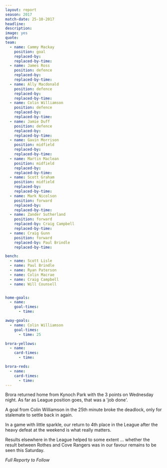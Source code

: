 ```yaml
---
layout: report
season: 2017
match-date: 25-10-2017
headline:
description:
image: yes
quote:
team:
  - name: Cammy Mackay
    position: goal
    replaced-by:
    replaced-by-time:
  - name: James Ross
    position: defence
    replaced-by:
    replaced-by-time:
  - name: Ally Macdonald
    position: defence
    replaced-by:
    replaced-by-time:
  - name: Colin Williamson
    position: defence
    replaced-by:
    replaced-by-time:
  - name: Jamie Duff
    position: defence
    replaced-by:
    replaced-by-time:
  - name: Gavin Morrison
    position: midfield
    replaced-by:
    replaced-by-time:
  - name: Martin Maclean
    position: midfield
    replaced-by:
    replaced-by-time:
  - name: Scott Graham
    position: midfield
    replaced-by:
    replaced-by-time:
  - name: Mark Nicolson
    position: forward
    replaced-by:
    replaced-by-time:
  - name: Zander Sutherland
    position: forward
    replaced-by: Craig Campbell
    replaced-by-time:
  - name: Craig Gunn
    position: forward
    replaced-by: Paul Brindle
    replaced-by-time:

bench:
  - name: Scott Lisle
  - name: Paul Brindle
  - name: Ryan Paterson
  - name: Colin Macrae
  - name: Craig Campbell
  - name: Will Counsell


home-goals:
  - name:
    goal-times:
      - time:

away-goals:
  - name: Colin Williamson
    goal-times:
      - time: 25

brora-yellows:
  - name:
    card-times:
      - time:

brora-reds:
  - name:
    card-times:
      - time:
---
```

Brora returned home from Kynoch Park with the 3 points on Wednesday night. As far as League position goes, that was a 'job done'.

A goal from Colin Williamson in the 25th minute broke the deadlock, only for stalemate to settle back in again.

In a game with little sparkle, our return to 4th place in the League after the heavy defeat at the weekend is what really matters.

Results elsewhere in the League helped to some extent ... whether the result between Rothes and Cove Rangers was in our favour remains to be seen this Saturday.

*Full Reporty to Follow*
